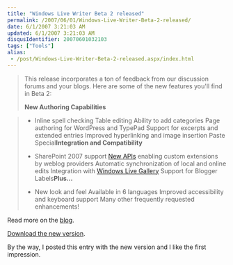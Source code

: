 ```yaml
---
title: "Windows Live Writer Beta 2 released"
permalink: /2007/06/01/Windows-Live-Writer-Beta-2-released/
date: 6/1/2007 3:21:03 AM
updated: 6/1/2007 3:21:03 AM
disqusIdentifier: 20070601032103
tags: ["Tools"]
alias:
 - /post/Windows-Live-Writer-Beta-2-released.aspx/index.html
---
```

> This release incorporates a ton of feedback from our discussion forums and your blogs. Here are some of the new features you'll find in Beta 2:
> 
> **New Authoring Capabilities**
<!-- more -->
> 
> *   Inline spell checking  Table editing  Ability to add categories  Page authoring for WordPress and TypePad  Support for excerpts and extended entries  Improved hyperlinking and image insertion  Paste Special**Integration and Compatibility**
> 
> *   SharePoint 2007 support  [New APIs](http://msdn2.microsoft.com/en-us/library/bb463266.aspx) enabling custom extensions by weblog providers  Automatic synchronization of local and online edits  Integration with [Windows Live Gallery](http://g.msn.com/4SAWLWenus/WriterDownloadPluginsURL) Support for Blogger Labels**Plus...**
> 
> *   New look and feel  Available in 6 languages  Improved accessibility and keyboard support  Many other frequently requested enhancements!

Read more on the [blog](http://windowslivewriter.spaces.live.com/blog/).

[Download the new version](http://writer.live.com/).

By the way, I posted this entry with the new version and I like the first impression.
